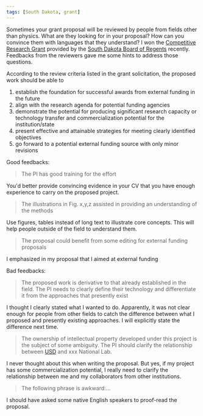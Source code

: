 ```yaml
---
tags: [South Dakota, grant]
---
```


Sometimes your grant proposal will be reviewed by people from fields other than
physics. What are they looking for in your proposal? How can you convince them
with languages that they understand? I won the [Competitive Research 
Grant][CRG] provided by the [South Dakota Board of Regents][sdbor] recently.
Feedbacks from the reviewers gave me some hints to address those questions.

According to the review criteria listed in the grant solicitation, the proposed
work should be able to

1. establish the foundation for successful awards from external funding in the 
future
2. align with the research agenda for potential funding agencies
3. demonstrate the potential for producing significant research capacity or 
technology transfer and commercialization potential for the institution/state
4. present effective and attainable strategies for meeting clearly identified 
objectives
5. go forward to a potential external funding source with only minor revisions

Good feedbacks:

> The PI has good training for the effort

You'd better provide convincing evidence in your CV that you have enough 
experience to carry on the proposed project.

> The illustrations in Fig. x,y,z assisted in providing an understanding of the
> methods

Use figures, tables instead of long text to illustrate core concepts. This will 
help people outside of the field to understand them.

> The proposal could benefit from some editing for external funding proposals

I emphasized in my proposal that I aimed at external funding

Bad feedbacks:

> The proposed work is derivative to that already established in the field. The
> PI needs to clearly define their technology and differentiate it from the
> approaches that presently exist

I thought I clearly stated what I wanted to do. Apparently, it was not clear 
enough for people from other fields to catch the difference between what I 
proposed and presently existing approaches. I will explicitly state the 
difference next time.

> The ownership of intellectual property developed under this project is the
> subject of some ambiguity. The PI should clarify the relationship between
> [USD] and xxx National Lab.

I never thought about this when writing the proposal. But yes, if my project 
has some commercialization potential, I really need to clarify the relationship 
between me and my collaborators from other institutions.

> The following phrase is awkward:...

I should have asked some native English speakers to proof-read the proposal.

[CRG]: https://www.sdbor.edu/services/research/RFPs.htm
[sdbor]: https://www.sdbor.edu
[USD]: http://www.usd.edu
